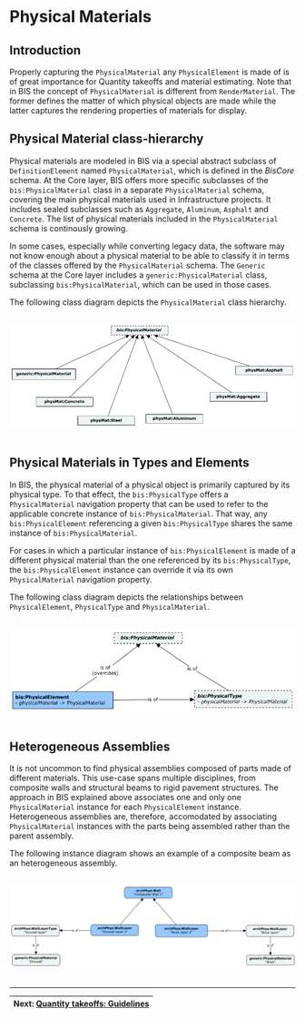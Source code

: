 # Physical Materials

## Introduction

Properly capturing the `PhysicalMaterial` any `PhysicalElement` is made of is of great importance for Quantity takeoffs and material estimating. Note that in BIS the concept of `PhysicalMaterial` is different from `RenderMaterial`. The former defines the matter of which physical objects are made while the latter captures the rendering properties of materials for display.

## Physical Material class-hierarchy

Physical materials are modeled in BIS via a special abstract subclass of `DefinitionElement` named `PhysicalMaterial`, which is defined in the *BisCore* schema. At the Core layer, BIS offers more specific subclasses of the `bis:PhysicalMaterial` class in a separate `PhysicalMaterial` schema, covering the main physical materials used in Infrastructure projects. It includes sealed subclasses such as `Aggregate`, `Aluminum`, `Asphalt` and `Concrete`. The list of physical materials included in the `PhysicalMaterial` schema is continously growing.

In some cases, especially while converting legacy data, the software may not know enough about a physical material to be able to classify it in terms of the classes offered by the `PhysicalMaterial` schema. The `Generic` schema at the Core layer includes a `generic:PhysicalMaterial` class, subclassing `bis:PhysicalMaterial`, which can be used in those cases.

The following class diagram depicts the `PhysicalMaterial` class hierarchy.

&nbsp;
![Physical Material class-hierarchy](../media/physical-material-classes.png)
&nbsp;

## Physical Materials in Types and Elements

In BIS, the physical material of a physical object is primarily captured by its physical type. To that effect, the `bis:PhysicalType` offers a `PhysicalMaterial` navigation property that can be used to refer to the applicable concrete instance of `bis:PhysicalMaterial`. That way, any `bis:PhysicalElement` referencing a given `bis:PhysicalType` shares the same instance of `bis:PhysicalMaterial`.

For cases in which a particular instance of `bis:PhysicalElement` is made of a different physical material than the one referenced by its `bis:PhysicalType`, the `bis:PhysicalElement` instance can override it via its own `PhysicalMaterial` navigation property.

The following class diagram depicts the relationships between `PhysicalElement`, `PhysicalType` and `PhysicalMaterial`.

&nbsp;
![Physical Materials in Types and Elements](../media/physical-material-type-element.png)
&nbsp;

## Heterogeneous Assemblies

It is not uncommon to find physical assemblies composed of parts made of different materials. This use-case spans multiple disciplines, from composite walls and structural beams to rigid pavement structures. The approach in BIS explained above associates one and only one `PhysicalMaterial` instance for each `PhysicalElement` instance. Heterogeneous assemblies are, therefore, accomodated by associating `PhysicalMaterial` instances with the parts being assembled rather than the parent assembly.

The following instance diagram shows an example of a composite beam as an heterogeneous assembly.

&nbsp;
![Heterogeneous assemblies](../media/heterogeneous-assemblies.png)
&nbsp;

---
| Next: [Quantity takeoffs: Guidelines](./qto-guidelines.md)
|:---
